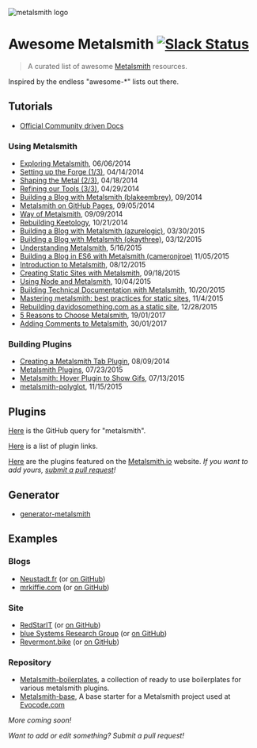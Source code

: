 
![metalsmith logo](http://i.imgur.com/g4fK8Zr.png)

# Awesome Metalsmith [![Slack Status](http://metalsmith-slack.herokuapp.com/badge.svg)](http://metalsmith-slack.herokuapp.com/)

> A curated list of awesome [Metalsmith](https://www.metalsmith.io) resources.

Inspired by the endless "awesome-*" lists out there.

## Tutorials

- [Official Community driven Docs](tutorials/README.md)

### Using Metalsmith

- [Exploring Metalsmith](http://www.abm.io/implementing-a-metalsmith-plugin/), 06/06/2014
- [Setting up the Forge (1/3)](http://www.robinthrift.com/posts/metalsmith-part-1-setting-up-the-forge/), 04/14/2014
- [Shaping the Metal (2/3)](http://www.robinthrift.com/posts/metalsmith-part-2-shaping-the-metal/), 04/18/2014
- [Refining our Tools (3/3)](http://www.robinthrift.com/posts/metalsmith-part-3-refining-our-tools/), 04/29/2014
- [Building a Blog with Metalsmith (blakeembrey)](http://www.blakeembrey.com/articles/2014/09/building-a-blog-with-metalsmith/), 09/2014
- [Metalsmith on GitHub Pages](http://devo.ps/blog/metalsmith-on-github-pages/), 09/05/2014
- [Way of Metalsmith](http://blog.lecomte.me/posts/2014/way-of-metalsmith/), 09/09/2014
- [Rebuilding Keetology](http://keetology.com/blog/rebuilding-keetology), 10/21/2014
- [Building a Blog with Metalsmith (azurelogic)](https://azurelogic.com/posts/building-a-blog-with-metalsmith/), 03/30/2015
- [Building a Blog with Metalsmith (okaythree)](http://www.okaythree.com/2015/03/building-a-blog-with-metalsmith/), 03/12/2015
- [Understanding Metalsmith](http://alecroy.me/2015/05/16/understanding-metalsmith.html), 5/16/2015
- [Building a Blog in ES6 with Metalsmith (cameronjroe)](http://cameronjroe.com/blog/building-a-blog-in-es6-with-metalsmith/) 11/05/2015
- [Introduction to Metalsmith](http://blog.andyjiang.com/introduction-to-metalsmith/), 08/12/2015
- [Creating Static Sites with Metalsmith](http://www.petermorlion.com/creating-static-sites-with-metalsmith/), 09/18/2015
- [Using Node and Metalsmith](http://www.petermorlion.com/using-node-and-metalsmith/), 10/04/2015
- [Building Technical Documentation with Metalsmith](https://segment.com/blog/building-technical-documentation-with-metalsmith/), 10/20/2015
- [Mastering metalsmith: best practices for static sites](http://evocode.com/blog/mastering-metalsmith-best-practices-for-static-sites/), 11/4/2015
- [Rebuilding davidosomething.com as a static site](http://davidosomething.com/blog/rebuilding-davidosomethingcom-as-a-static-site/), 12/28/2015
- [5 Reasons to Choose Metalsmith](https://vitaliy-bobrov.github.io/blog/five-reasons-choose-metalsmith/), 19/01/2017
- [Adding Comments to Metalsmith](https://vitaliy-bobrov.github.io/blog/adding-comments-to-metalsmith/), 30/01/2017


### Building Plugins

- [Creating a Metalsmith Tab Plugin](http://blog.krawaller.se/posts/creating-a-metalsmith-tag-plugin/), 08/09/2014
- [Metalsmith Plugins](http://www.andrewgoodricke.com/blog/metalsmith-plugins/), 07/23/2015
- [Metalsmith: Hover Plugin to Show Gifs](http://blog.andyjiang.com/metalsmith-hover-plugin-to-show-gifs/), 07/13/2015
- [metalsmith-polyglot](http://visualcosita.xyz/post/metalsmith-polyglot/), 11/15/2015

## Plugins

[Here](https://github.com/search?utf8=%E2%9C%93&q=metalsmith-&type=Repositories&ref=searchresults) is the GitHub query for "metalsmith".

[Here](PLUGINS.md) is a list of plugin links.

[Here](http://www.metalsmith.io#the-plugins) are the plugins featured on the [Metalsmith.io](https://www.metalsmith.io) website. *If you want to add yours, [submit a pull request](https://github.com/segmentio/metalsmith.io/pulls)!*

## Generator

- [generator-metalsmith](https://github.com/hariadi/generator-metalsmith)

## Examples

### Blogs
- [Neustadt.fr](http://www.neustadt.fr) (or [on GitHub](https://github.com/parimalsatyal/neustadt.fr-metalsmith))
- [mrkiffie.com](http://mrkiffie.com) (or [on GitHub](https://github.com/mrkiffie/mrkiffie.com))

### Site
- [RedStarIT](http://www.redstarit.net/) (or [on GitHub](https://github.com/petermorlion/RedStarITSite))
- [blue Systems Research Group](http://blue.cse.buffalo.edu/) (or [on GitHub](https://github.com/blue-systems-group/code.metalsmith-blue))
- [Revermont.bike](http://vtt.revermont.bike/) (or [on GitHub](https://github.com/dpobel/revermont.bike))

### Repository

- [Metalsmith-boilerplates](https://github.com/superwolff/metalsmith-boilerplates), a collection of ready to use boilerplates for various metalsmith plugins.
- [Metalsmith-base](https://github.com/evocode/metalsmith-base), A base starter for a Metalsmith project used at [Evocode.com](http://evocode.com/)

*More coming soon!*


*Want to add or edit something? Submit a pull request!*
